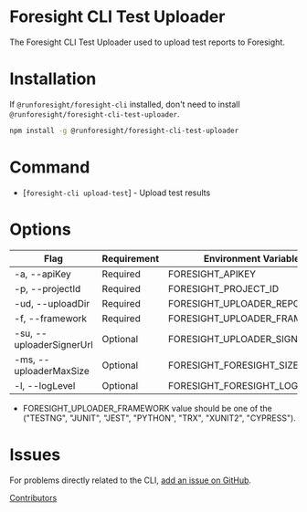 Foresight CLI Test Uploader
==========

The Foresight CLI Test Uploader used to upload test reports to Foresight.

Installation
======

If ``@runforesight/foresight-cli`` installed, don't need to install ``@runforesight/foresight-cli-test-uploader``.

```bash
npm install -g @runforesight/foresight-cli-test-uploader
```

# Command

* [`foresight-cli upload-test`] - Upload test results


# Options

| Flag                              | Requirement       | Environment Variable            | Default
| ---                               | ---               | ---                             | ---
| -a, --apiKey <string>             | Required          | FORESIGHT_APIKEY                | None
| -p, --projectId <string>          | Required          | FORESIGHT_PROJECT_ID            | None
| -ud, --uploadDir <string>         | Required          | FORESIGHT_UPLOADER_REPORT_DIR   | None
| -f, --framework <enum>            | Required          | FORESIGHT_UPLOADER_FRAMEWORK    | None
| -su, --uploaderSignerUrl <string> | Optional          | FORESIGHT_UPLOADER_SIGNER_URL   | ForesightSignedUrl
| -ms, --uploaderMaxSize <string>   | Optional          | FORESIGHT_FORESIGHT_SIZE_MAX    | 20 MB
| -l, --logLevel <string>           | Optional          | FORESIGHT_FORESIGHT_LOG_LEVEL   | error

* FORESIGHT_UPLOADER_FRAMEWORK value should be one of the ("TESTNG", "JUNIT", "JEST", "PYTHON", "TRX", "XUNIT2", "CYPRESS").

Issues
======

For problems directly related to the CLI, [add an issue on GitHub](https://github.com/runforesight/foresight-cli/issues/new).

[Contributors](https://github.com/runforesight/foresight-cli/contributors)